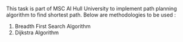 This task is part of MSC AI Hull University to implement path planning algorithm to find shortest path.
Below are methodologies to be used :
1. Breadth First Search Algorithm
2. Dijkstra Algorithm
